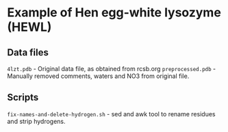 # Example of Hen egg-white lysozyme (HEWL)

## Data files
`4lzt.pdb` - Original data file, as obtained from rcsb.org
`preprocessed.pdb` - Manually removed comments, waters and NO3 from original file.

## Scripts

`fix-names-and-delete-hydrogen.sh` - sed and awk tool to rename residues and strip hydrogens.


